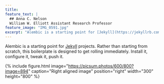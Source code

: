 ```yaml
---
title: 
feature_text: |
  ## Anna C. Nelson
  William W. Elliott Assistant Research Professor
feature_image: "IMG_0591.jpg"
excerpt: "Alembic is a starting point for [Jekyll](https://jekyllrb.com/) projects. Rather than starting from scratch, this boilerplate is designed to get the ball rolling immediately. Install it, configure it, tweak it, push it."
---
```


Alembic is a starting point for [Jekyll](https://jekyllrb.com/) projects. Rather than starting from scratch, this boilerplate is designed to get rolling immediately. Install it, configure it, tweak it, push it.

{% include figure.html image="https://picsum.photos/600/800?image=894" caption="Right aligned image" position="right" width="300" height="800" %}

